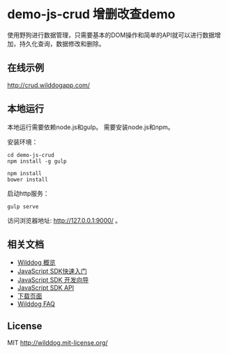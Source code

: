 
# demo-js-crud 增删改查demo

使用野狗进行数据管理，只需要基本的DOM操作和简单的API就可以进行数据增加，持久化查询，数据修改和删除。


## 在线示例
http://crud.wilddogapp.com/


## 本地运行
本地运行需要依赖node.js和gulp。
需要安装node.js和npm。

安装环境：

```
cd demo-js-crud
npm install -g gulp

npm install
bower install
```

启动http服务：

```
gulp serve
```

访问浏览器地址: http://127.0.0.1:9000/ 。



## 相关文档

* [Wilddog 概览](https://z.wilddog.com/overview/guide)
* [JavaScript SDK快速入门](https://z.wilddog.com/web/quickstart)
* [JavaScript SDK 开发向导](https://z.wilddog.com/web/guide/1)
* [JavaScript SDK API](https://z.wilddog.com/web/api)
* [下载页面](https://www.wilddog.com/download/)
* [Wilddog FAQ](https://z.wilddog.com/faq/qa)

## License
MIT
http://wilddog.mit-license.org/


